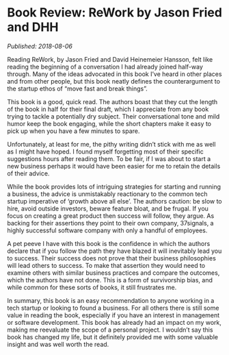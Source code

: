 # Book Review: ReWork by Jason Fried and DHH

*Published: 2018-08-06*

Reading ReWork, by Jason Fried and David Heinemeier Hansson, felt like reading the beginning of a conversation I had already joined half-way through. Many of the ideas advocated in this book I’ve heard in other places and from other people, but this book neatly defines the counterargument to the startup ethos of “move fast and break things”.

This book is a good, quick read. The authors boast that they cut the length of the book in half for their final draft, which I appreciate from any book trying to tackle a potentially dry subject. Their conversational tone and mild humor keep the book engaging, while the short chapters make it easy to pick up when you have a few minutes to spare.

Unfortunately, at least for me, the pithy writing didn’t stick with me as well as I might have hoped. I found myself forgetting most of their specific suggestions hours after reading them. To be fair, if I was about to start a new business perhaps it would have been easier for me to retain the details of their advice.

While the book provides lots of intriguing strategies for starting and running a business, the advice is unmistakably reactionary to the common tech startup imperative of ‘growth above all else’. The authors caution: be slow to hire, avoid outside investors, beware feature bloat, and be frugal. If you focus on creating a great product then success will follow, they argue. As backing for their assertions they point to their own company, 37signals, a highly successful software company with only a handful of employees.

A pet peeve I have with this book is the confidence in which the authors declare that if you follow the path they have blazed it will inevitably lead you to success. Their success does not prove that their business philosophies will lead others to success. To make that assertion they would need to examine others with similar business practices and compare the outcomes, which the authors have not done. This is a form of survivorship bias, and while common for these sorts of books, it still frustrates me.

In summary, this book is an easy recommendation to anyone working in a tech startup or looking to found a business. For all others there is still some value in reading the book, especially if you have an interest in management or software development. This book has already had an impact on my work, making me reevaluate the scope of a personal project. I wouldn’t say this book has changed my life, but it definitely provided me with some valuable insight and was well worth the read.